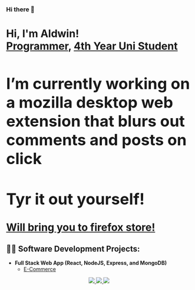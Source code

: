 ### Hi there 👋

<h1>Hi, I'm Aldwin! <br/><a href="https://github.com/goopiktu">Programmer</a>, <a href="https://www.linkedin.com/in/aldwinliobing/">4th Year Uni Student</a>

<div align="left">


<h2>I’m currently working on a mozilla desktop web extension that blurs out comments and posts on click</h2>
<h2>Tyr it out yourself!</h2>
<a href="https://addons.mozilla.org/en-US/firefox/addon/troll-patrol/">Will bring you to firefox store!</a>



</div>

  
<h2>👨‍💻 Software Development Projects:</h2>

- <b>Full Stack Web App (React, NodeJS, Express, and MongoDB)</b>
  - [E-Commerce](https://github.com/goopiktu/chichams_sweets)



<div align="center"> 
  <a href="mailto:aldwinliobing@gmail.com">
    <img src="https://img.shields.io/badge/Gmail-333333?style=for-the-badge&logo=gmail&logoColor=red" />
  </a>
  <a href="https://www.linkedin.com/in/aldwinliobing" target="_blank">
    <img src="https://img.shields.io/badge/LinkedIn-0077B5?style=for-the-badge&logo=linkedin&logoColor=white" target="_blank" />
  </a>
  <a href="https://aldwin.gitbook.io/untitled/" target="_blank">
     <img src="https://img.shields.io/badge/Portfolio-FF5722?style=for-the-badge&logo=todoist&logoColor=white" target="_blank" /> <!-- sqlite, safari, google-chrome are other good icon options -->
  </a>
</div>



<!--
**joshmadakor1/joshmadakor1** is a ✨ _special_ ✨ repository because its `README.md` (this file) appears on your GitHub profile.

Here are some ideas to get you started:

- 🔭 
- 🌱 I’m currently learning ...
- 👯 I’m looking to collaborate on ...
- 🤔 I’m looking for help with ...
- 💬 Ask me about ...
- 📫 How to reach me: ...
- 😄 Pronouns: ...
- ⚡ Fun fact: ...
-->
<!--
**goopiktu/goopiktu** is a ✨ _special_ ✨ repository because its `README.md` (this file) appears on your GitHub profile.

Here are some ideas to get you started:

- 🔭 I’m currently working on ...
- 🌱 I’m currently learning ...
- 👯 I’m looking to collaborate on ...
- 🤔 I’m looking for help with ...
- 💬 Ask me about ...
- 📫 How to reach me: ...
- 😄 Pronouns: ...
- ⚡ Fun fact: ...
-->
